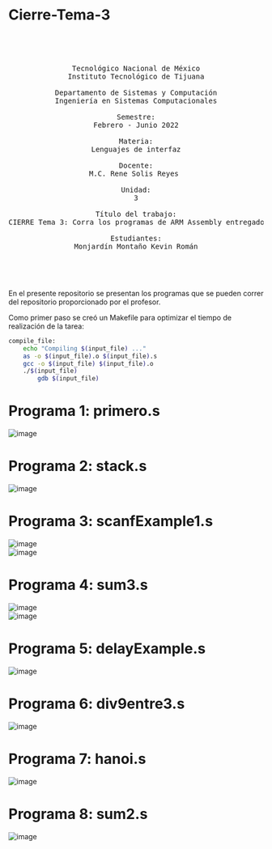 # Cierre-Tema-3

<pre>
    <p align=center>

Tecnológico Nacional de México
Instituto Tecnológico de Tijuana

Departamento de Sistemas y Computación
Ingeniería en Sistemas Computacionales

Semestre:
Febrero - Junio 2022

Materia:
Lenguajes de interfaz

Docente:
M.C. Rene Solis Reyes 

Unidad:
3

Título del trabajo:
CIERRE Tema 3: Corra los programas de ARM Assembly entregados a su revisión.

Estudiantes:
Monjardín Montaño Kevin Román

    </p>
</pre>


En el presente repositorio se presentan los programas que se pueden correr del repositorio proporcionado por el profesor.

Como primer paso se creó un Makefile para optimizar el tiempo de realización de la tarea:

```bash
compile_file:
	echo "Compiling $(input_file) ..."
	as -o $(input_file).o $(input_file).s
	gcc -o $(input_file) $(input_file).o
	./$(input_file)
        gdb $(input_file)
```

# Programa 1: primero.s
![image](https://user-images.githubusercontent.com/95386762/169950140-1dccaa80-a3f2-4b6e-911f-e057cd37f0c1.png)


# Programa 2: stack.s
![image](https://user-images.githubusercontent.com/95386762/169950766-f8423e5f-1f1f-45ba-9c40-a41e6952d5cc.png)


# Programa 3: scanfExample1.s
![image](https://user-images.githubusercontent.com/95386762/169951338-d0f75fc0-d76c-471a-b0a7-431bf5faca24.png)
<br>
![image](https://user-images.githubusercontent.com/95386762/169952389-e4ef6070-764d-44d3-9919-0f209619bec5.png)


# Programa 4: sum3.s
![image](https://user-images.githubusercontent.com/95386762/169951494-487ce216-2cd7-4c06-a2a6-a51961632079.png)
<br>
![image](https://user-images.githubusercontent.com/95386762/169952446-aceeb885-9297-4c01-9f8e-0a97ac04fcbd.png)


# Programa 5: delayExample.s
![image](https://user-images.githubusercontent.com/95386762/169951617-0ddb3342-2224-4187-bf88-eab6a8c60750.png)


# Programa 6: div9entre3.s
![image](https://user-images.githubusercontent.com/95386762/169951785-caef1bfc-b69c-4933-a022-dbb6c5c9122e.png)


# Programa 7: hanoi.s
![image](https://user-images.githubusercontent.com/95386762/169951861-86035800-e9c7-4d9b-bea8-ba44b2497aab.png)


# Programa 8: sum2.s
![image](https://user-images.githubusercontent.com/95386762/169951559-52fda703-be8b-4519-a078-7bbdcb30e334.png)

